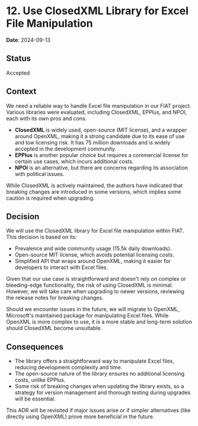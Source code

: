 # 12. Use ClosedXML Library for Excel File Manipulation

**Date**: 2024-09-13

## Status

Accepted

## Context

We need a reliable way to handle Excel file manipulation in our FIAT project. Various libraries were evaluated, including ClosedXML, EPPlus, and NPOI, each with its own pros and cons.

- **ClosedXML** is widely used, open-source (MIT license), and a wrapper around OpenXML, making it a strong candidate due to its ease of use and low licensing risk. It has 75 million downloads and is widely accepted in the development community.
- **EPPlus** is another popular choice but requires a commercial license for certain use cases, which incurs additional costs.
- **NPOI** is an alternative, but there are concerns regarding its association with political issues.

While ClosedXML is actively maintained, the authors have indicated that breaking changes are introduced in some versions, which implies some caution is required when upgrading.

## Decision

We will use the ClosedXML library for Excel file manipulation within FIAT. This decision is based on its:

- Prevalence and wide community usage (15.5k daily downloads).
- Open-source MIT license, which avoids potential licensing costs.
- Simplified API that wraps around OpenXML, making it easier for developers to interact with Excel files.

Given that our use case is straightforward and doesn't rely on complex or bleeding-edge functionality, the risk of using ClosedXML is minimal. However, we will take care when upgrading to newer versions, reviewing the release notes for breaking changes.

Should we encounter issues in the future, we will migrate to OpenXML, Microsoft's maintained package for manipulating Excel files. While OpenXML is more complex to use, it is a more stable and long-term solution should ClosedXML become unsuitable.

## Consequences

- The library offers a straightforward way to manipulate Excel files, reducing development complexity and time.
- The open-source nature of the library ensures no additional licensing costs, unlike EPPlus.
- Some risk of breaking changes when updating the library exists, so a strategy for version management and thorough testing during upgrades will be essential.
  
This ADR will be revisited if major issues arise or if simpler alternatives (like directly using OpenXML) prove more beneficial in the future.
